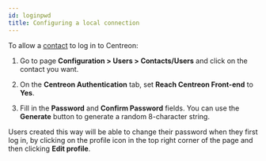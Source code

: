 ```yaml
---
id: loginpwd
title: Configuring a local connection
---
```


To allow a [contact](../monitoring/basic-objects/contacts) to log in to Centreon:

1. Go to page **Configuration > Users > Contacts/Users** and click on the contact you want. 

2. On the **Centreon Authentication** tab, set **Reach Centreon Front-end** to **Yes**.

3. Fill in the **Password** and **Confirm Password** fields. You can use the **Generate** button to generate a random 8-character string.

Users created this way will be able to change their password when they first log in, by clicking on the profile icon in the top right corner of the page and then clicking **Edit profile**.